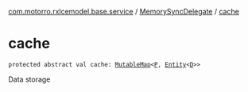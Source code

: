 [com.motorro.rxlcemodel.base.service](../index.md) / [MemorySyncDelegate](index.md) / [cache](./cache.md)

# cache

`protected abstract val cache: `[`MutableMap`](https://kotlinlang.org/api/latest/jvm/stdlib/kotlin.collections/-mutable-map/index.html)`<`[`P`](index.md#P)`, `[`Entity`](../../com.motorro.rxlcemodel.base.entity/-entity/index.md)`<`[`D`](index.md#D)`>>`

Data storage

